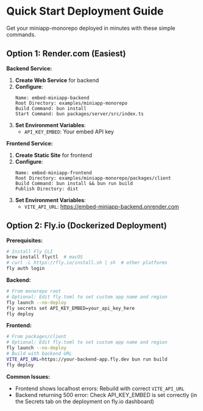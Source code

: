 # Quick Start Deployment Guide

Get your miniapp-monorepo deployed in minutes with these simple commands.

## Option 1: Render.com (Easiest)

**Backend Service:**
1. **Create Web Service** for backend
2. **Configure**:
   ```
   Name: embed-miniapp-backend
   Root Directory: examples/miniapp-monorepo
   Build Command: bun install
   Start Command: bun packages/server/src/index.ts
   ```
3. **Set Environment Variables**:
   - `API_KEY_EMBED`: Your embed API key

**Frontend Service:**
1. **Create Static Site** for frontend
2. **Configure**:
   ```
   Name: embed-miniapp-frontend
   Root Directory: examples/miniapp-monorepo/packages/client
   Build Command: bun install && bun run build
   Publish Directory: dist
   ```
3. **Set Environment Variables**:
   - `VITE_API_URL`: https://embed-miniapp-backend.onrender.com

## Option 2: Fly.io (Dockerized Deployment)

**Prerequisites:**
```bash
# Install Fly CLI
brew install flyctl  # macOS
# curl -L https://fly.io/install.sh | sh  # other platforms
fly auth login
```

**Backend:**
```bash
# From monorepo root
# Optional: Edit fly.toml to set custom app name and region
fly launch --no-deploy
fly secrets set API_KEY_EMBED=your_api_key_here
fly deploy
```

**Frontend:**
```bash
# From packages/client
# Optional: Edit fly.toml to set custom app name and region
fly launch --no-deploy
# Build with backend URL
VITE_API_URL=https://your-backend-app.fly.dev bun run build
fly deploy
```

**Common Issues:**
- Frontend shows localhost errors: Rebuild with correct `VITE_API_URL`
- Backend returning 500 error: Check API_KEY_EMBED is set correctly (in the Secrets tab on the deployment on fly.io dashboard)
